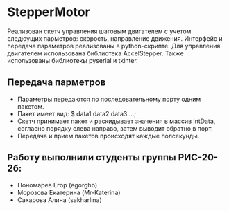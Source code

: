 # StepperMotor
Реализован скетч управления шаговым двигателем с учетом следюущих парметров: скорость, направление движения. Интерфейс и передача параметров реализованы в python-скрипте. Для управления двигателем использована библиотека AccelStepper. Также использованы библиотекы pyserial и tkinter.
## Передача парметров
- Параметры передаются по последовательному порту одним пакетом.
- Пакет имеет вид: $ data1 data2 data3 ...;
- Скетч принимает пакет и раскидывает значения в массив intData, согласно порядку слева направо, затем выводит обратно в порт.
- Передача и прием пакетов происходят каждые полсекунды.
## Работу выполнили студенты группы РИС-20-2б:
- Пономарев Егор (egorghb)
- Морозова Екатерина (Mr-Katerina)
- Сахарова Алина (sakharlina)

